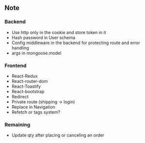 ## Note

### Backend

-   Use http only in the cookie and store token in it
-   Hash password in User schema
-   Config middleware in the backend for protecting route and error handling
-   args in mongoose.model

### Frontend

-   React-Redux
-   React-router-dom
-   React-Toastify
-   React-bootstrap
-   Redirect
-   Private route (shipping -> login)
-   Replace in Navigation
-   Refetch or tags system?

### Remaining

-   Update qty after placing or canceling an order
